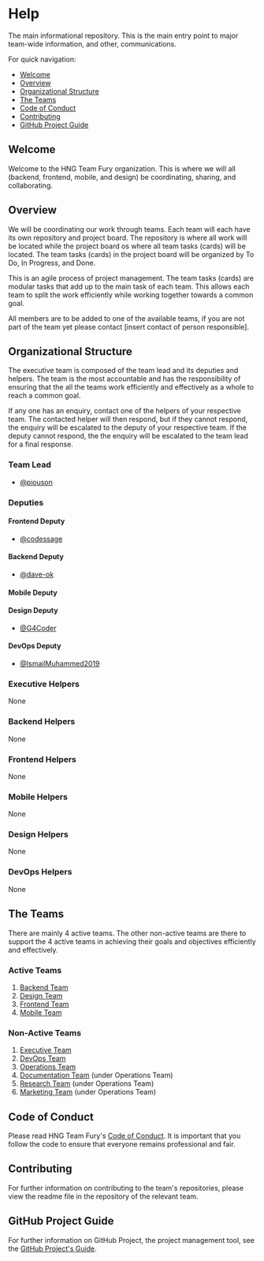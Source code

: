 # Help

The main informational repository. This is the main entry point to major team-wide information, and other, communications.

For quick navigation:

- [Welcome](#welcome)
- [Overview](#overview)
- [Organizational Structure](#orgstructure)
- [The Teams](#teams)
- [Code of Conduct](#coc)
- [Contributing](#contributing)
- [GitHub Project Guide](#gprojectguide)

## <a name="welcome"></a> Welcome

Welcome to the HNG Team Fury organization. This is where we will all (backend, frontend, mobile, and design) be coordinating, sharing, and collaborating.

## <a name="overview"></a> Overview

We will be coordinating our work through teams. Each team will each have its own repository and project board. The repository is where all work will be located while the project board os where all team tasks (cards) will be located. The team tasks (cards) in the project board will be organized by To Do, In Progress, and Done.

This is an agile process of project management. The team tasks (cards) are modular tasks that add up to the main task of each team. This allows each team to split the work efficiently while working together towards a common goal.

All members are to be added to one of the available teams, if you are not part of the team yet please contact [insert contact of person responsible].

## <a name="orgstructure"></a> Organizational Structure

The executive team is composed of the team lead and its deputies and helpers. The team is the most accountable and has the responsibility of ensuring that the all the teams work efficiently and effectively as a whole to reach a common goal.

If any one has an enquiry, contact one of the helpers of your respective team. The contacted helper will then respond, but if they cannot respond, the enquiry will be escalated to the deputy of your respective team. If the deputy cannot respond, the the enquiry will be escalated to the team lead for a final response.

### Team Lead

- [@piouson](https://github.com/piouson)

### Deputies

#### Frontend Deputy

- [@codessage](https://github.com/codessage)

#### Backend Deputy

- [@dave-ok](https://github.com/dave-ok)

#### Mobile Deputy

#### Design Deputy

- [@G4Coder](https://github.com/G4Coder)

#### DevOps Deputy

- [@IsmailMuhammed2019](https://github.com/IsmailMuhammed2019)

### Executive Helpers

None

### Backend Helpers

None

### Frontend Helpers

None

### Mobile Helpers

None

### Design Helpers

None

### DevOps Helpers

None

## The Teams

There are mainly 4 active teams. The other non-active teams are there to support the 4 active teams in achieving their goals and objectives efficiently and effectively.

### Active Teams

1. [Backend Team](https://github.com/orgs/hng-teamfury-org/teams/backend-team)
2. [Design Team](https://github.com/orgs/hng-teamfury-org/teams/design-team)
3. [Frontend Team](https://github.com/orgs/hng-teamfury-org/teams/frontend-team)
4. [Mobile Team](https://github.com/orgs/hng-teamfury-org/teams/mobile-team)

### Non-Active Teams

1. [Executive Team](https://github.com/orgs/hng-teamfury-org/teams/executive-team)
2. [DevOps Team](https://github.com/orgs/hng-teamfury-org/teams/devops-team)
3. [Operations Team](https://github.com/orgs/hng-teamfury-org/teams/operations-team)
4. [Documentation Team](https://github.com/orgs/hng-teamfury-org/teams/documentation-team) (under Operations Team)
5. [Research Team](https://github.com/orgs/hng-teamfury-org/teams/research-team) (under Operations Team)
6. [Marketing Team](https://github.com/orgs/hng-teamfury-org/teams/marketing-team) (under Operations Team)

## Code of Conduct

Please read HNG Team Fury's [Code of Conduct](https://github.com/hng-teamfury-org/executive/blob/master/CODE_OF_CONDUCT.md). It is important that you follow the code to ensure that everyone remains professional and fair.

## Contributing

For further information on contributing to the team's repositories, please view the readme file in the repository of the relevant team.

## GitHub Project Guide

For further information on GitHub Project, the project management tool, see the [GitHub Project's Guide](https://github.com/hng-teamfury-org/help/blob/master/GITHUB_PROJECTS_GUIDE.md).
